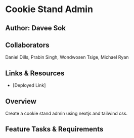 # Cookie Stand Admin

## Author: Davee Sok

## Collaborators

Daniel Dills, Prabin Singh, Wondwosen Tsige, Michael Ryan

## Links & Resources

- [Deployed Link]

## Overview

Create a cookie stand admin using nextjs and tailwind css.

## Feature Tasks & Requirements
